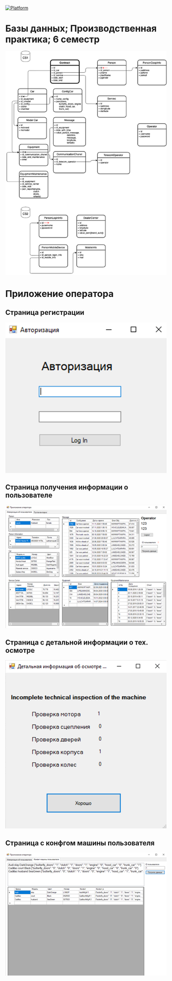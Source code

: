 [![Platform](https://img.shields.io/badge/Practice-MS%20SQL-success)]()

# Базы данных; Производственная практика; 6 семестр

<p align="center">
  <img src="https://github.com/timoninas/db-practice/blob/master/model/bd_cs.png"/>
</p>


# Приложение оператора

## Страница регистрации

<p align="center">
  <img src="https://github.com/timoninas/db-practice/blob/master/img/auth.png"/>
</p>

## Страница получения информации о пользователе

<p align="center">
  <img src="https://github.com/timoninas/db-practice/blob/master/img/main_1.png"/>
</p>

## Страница с детальной информации о тех. осмотре

<p align="center">
  <img src="https://github.com/timoninas/db-practice/blob/master/img/detail_tech.png"/>
</p>

## Страница с конфгом машины пользователя

<p align="center">
  <img src="https://github.com/timoninas/db-practice/blob/master/img/main_2.png"/>
</p>
